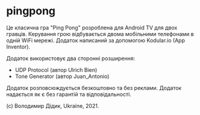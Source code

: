 # pingpong
Це класична гра "Ping Pong" розроблена для Android TV для двох гравців.
Керування грою відбувається двома мобільними телефонами в одній WiFi мережі.
Додаток написаний за допомогою Kodular.io (App Inventor).

Додаток використовує два сторонні розширення:
 - UDP Protocol (автор Ulrich Bien)
 - Tone Generator (автор Juan_Antonio)
 
Додаток розповсюждується безкоштовно та без реклами.
Додаток надається як є без гарантій та відповідальності.

(с) Володимир Дідик, Ukraine, 2021.
